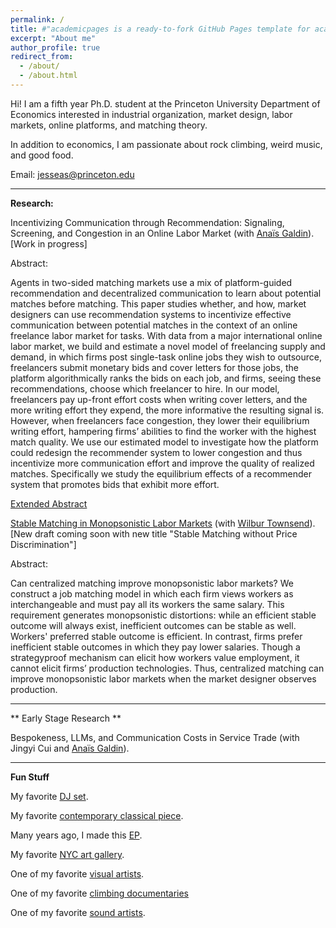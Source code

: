 ```yaml
---
permalink: /
title: #"academicpages is a ready-to-fork GitHub Pages template for academic personal websites"
excerpt: "About me"
author_profile: true
redirect_from: 
  - /about/
  - /about.html
---
```


Hi! I am a fifth year Ph.D. student at the Princeton University Department of Economics interested in industrial organization, market design, labor markets, online platforms, and matching theory.

In addition to economics, I am passionate about rock climbing, weird music, and good food.

Email: jesseas@princeton.edu

---

**Research:**

Incentivizing Communication through Recommendation: Signaling, Screening, and Congestion in an Online Labor Market (with [Anaïs Galdin](https://www.anaisgaldin.com/home)). [Work in progress]

Abstract:

Agents in two-sided matching markets use a mix of platform-guided recommendation and decentralized communication to learn about potential matches before matching. This paper studies whether, and how, market designers can use recommendation systems to incentivize effective communication between potential matches in the context of an online freelance labor market for tasks. With data from a major international online labor market, we build and estimate a novel model of freelancing supply and demand, in which firms post single-task online jobs they wish to outsource, freelancers submit monetary bids and cover letters for those jobs, the platform algorithmically ranks the bids on each job, and firms, seeing these recommendations, choose which freelancer to hire. In our model, freelancers pay up-front effort costs when writing cover letters, and the more writing effort they expend, the more informative the resulting signal is. However, when freelancers face congestion, they lower their equilibrium writing effort, hampering firms’ abilities to find the worker with the highest match quality. We use our estimated model to investigate how the platform could redesign the recommender system to lower congestion and thus incentivize more communication effort and improve the quality of realized matches. Specifically we study the equilibrium effects of a recommender system that promotes bids that exhibit more effort.

[Extended Abstract](https://agaldin.github.io/webfiles/GALDINAnais_ExtendedAbstract_Freelancer.pdf)


[Stable Matching in Monopsonistic Labor Markets](https://wilburtownsend.github.io/papers/market%20design%20monopsony.pdf) (with [Wilbur Townsend](https://wilburtownsend.github.io)). [New draft coming soon with new title "Stable Matching without Price Discrimination"]

Abstract:


Can centralized matching improve monopsonistic labor markets? We construct a job matching model in which each firm views workers as interchangeable and must pay all its workers the same salary. This requirement generates monopsonistic distortions: while an efficient stable outcome will always exist, inefficient outcomes can be stable as well. Workers' preferred stable outcome is efficient. In contrast, firms prefer inefficient stable outcomes in which they pay lower salaries. Though a strategyproof mechanism can elicit how workers value employment, it cannot elicit firms’ production technologies. Thus, centralized matching can improve monopsonistic labor markets when the market designer observes production.

---

** Early Stage Research **

Bespokeness, LLMs, and Communication Costs in Service Trade (with Jingyi Cui and [Anaïs Galdin](https://www.anaisgaldin.com/home)).

---

**Fun Stuff**

My favorite [DJ set](https://www.youtube.com/watch?v=IUjWumGIqe8).

My favorite [contemporary classical piece](https://www.youtube.com/watch?v=NDVMtnaB28E).

Many years ago, I made this [EP](https://jessesilbert.bandcamp.com).

My favorite [NYC art gallery](https://bitforms.art).

One of my favorite [visual artists](http://www.artbylanyao.com).

One of my favorite [climbing documentaries](https://www.youtube.com/watch?v=dnSnd-xGtNI)

One of my favorite [sound artists](https://vimeo.com/7235817).

